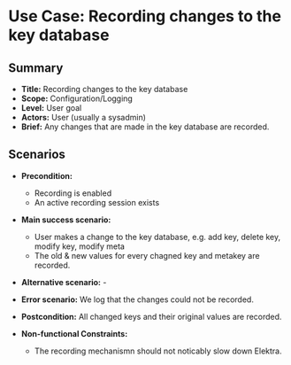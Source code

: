 # Use Case: Recording changes to the key database

## Summary

- **Title:** Recording changes to the key database
- **Scope:** Configuration/Logging
- **Level:** User goal
- **Actors:** User (usually a sysadmin)
- **Brief:** Any changes that are made in the key database are recorded.

## Scenarios

- **Precondition:** 
  - Recording is enabled
  - An active recording session exists
  
- **Main success scenario:**
  - User makes a change to the key database, e.g. add key, delete key, modify key, modify meta
  - The old & new values for every chagned key and metakey are recorded.
  
- **Alternative scenario:** -
- **Error scenario:** We log that the changes could not be recorded.

- **Postcondition:** All changed keys and their original values are recorded.

- **Non-functional Constraints:**
  - The recording mechanismn should not noticably slow down Elektra.
